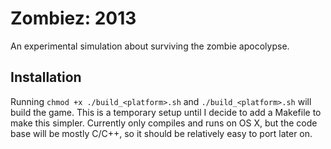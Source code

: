 Zombiez: 2013
=============
An experimental simulation about surviving the zombie apocolypse.

Installation
------------
Running `chmod +x ./build_<platform>.sh` and `./build_<platform>.sh` will build the game. This is a temporary setup until I decide to add a Makefile to make this simpler. Currently only compiles and runs on OS X, but the code base will be mostly C/C++, so it should be relatively easy to port later on.
